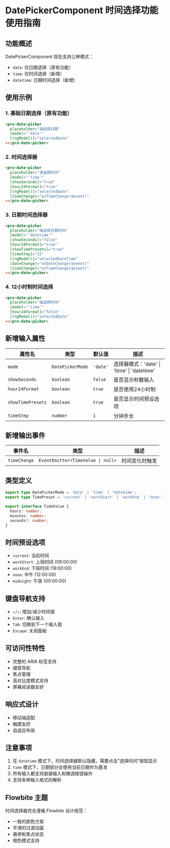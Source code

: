 # DatePickerComponent 时间选择功能使用指南

## 功能概述

DatePickerComponent 现在支持三种模式：
- `date`: 仅日期选择（原有功能）
- `time`: 仅时间选择（新增）
- `datetime`: 日期时间选择（新增）

## 使用示例

### 1. 基础日期选择（原有功能）
```html
<pro-date-picker
  placeholder="请选择日期"
  [mode]="'date'"
  [(ngModel)]="selectedDate"
></pro-date-picker>
```

### 2. 时间选择器
```html
<pro-date-picker
  placeholder="请选择时间"
  [mode]="'time'"
  [showSeconds]="true"
  [hour24Format]="true"
  [(ngModel)]="selectedDate"
  (timeChange)="onTimeChange($event)"
></pro-date-picker>
```

### 3. 日期时间选择器
```html
<pro-date-picker
  placeholder="请选择日期时间"
  [mode]="'datetime'"
  [showSeconds]="false"
  [hour24Format]="true"
  [showTimePresets]="true"
  [timeStep]="15"
  [(ngModel)]="selectedDateTime"
  (dateChange)="onDateChange($event)"
  (timeChange)="onTimeChange($event)"
></pro-date-picker>
```

### 4. 12小时制时间选择
```html
<pro-date-picker
  placeholder="请选择时间"
  [mode]="'time'"
  [hour24Format]="false"
  [(ngModel)]="selectedDate"
></pro-date-picker>
```

## 新增输入属性

| 属性名 | 类型 | 默认值 | 描述 |
|--------|------|--------|------|
| `mode` | `DatePickerMode` | `'date'` | 选择器模式：'date' \| 'time' \| 'datetime' |
| `showSeconds` | `boolean` | `false` | 是否显示秒数输入 |
| `hour24Format` | `boolean` | `true` | 是否使用24小时制 |
| `showTimePresets` | `boolean` | `true` | 是否显示时间预设选项 |
| `timeStep` | `number` | `1` | 分钟步长 |

## 新增输出事件

| 事件名 | 类型 | 描述 |
|--------|------|------|
| `timeChange` | `EventEmitter<TimeValue \| null>` | 时间变化时触发 |

## 类型定义

```typescript
export type DatePickerMode = 'date' | 'time' | 'datetime';
export type TimePreset = 'current' | 'workStart' | 'workEnd' | 'noon' | 'midnight';

export interface TimeValue {
  hours: number;
  minutes: number;
  seconds?: number;
}
```

## 时间预设选项

- `current`: 当前时间
- `workStart`: 上班时间 (09:00:00)
- `workEnd`: 下班时间 (18:00:00)
- `noon`: 中午 (12:00:00)
- `midnight`: 午夜 (00:00:00)

## 键盘导航支持

- `↑/↓`: 增加/减少时间值
- `Enter`: 确认输入
- `Tab`: 切换到下一个输入框
- `Escape`: 关闭面板

## 可访问性特性

- 完整的 ARIA 标签支持
- 键盘导航
- 焦点管理
- 高对比度模式支持
- 屏幕阅读器友好

## 响应式设计

- 移动端适配
- 触摸友好
- 自适应布局

## 注意事项

1. 在 `datetime` 模式下，时间选择器默认隐藏，需要点击"选择时间"按钮显示
2. `time` 模式下，日期部分会使用当前日期作为基准
3. 所有输入都支持直接输入和微调按钮操作
4. 支持多种输入格式的解析

## Flowbite 主题

时间选择器完全遵循 Flowbite 设计规范：
- 一致的颜色方案
- 平滑的过渡动画
- 悬停和焦点状态
- 暗色模式支持